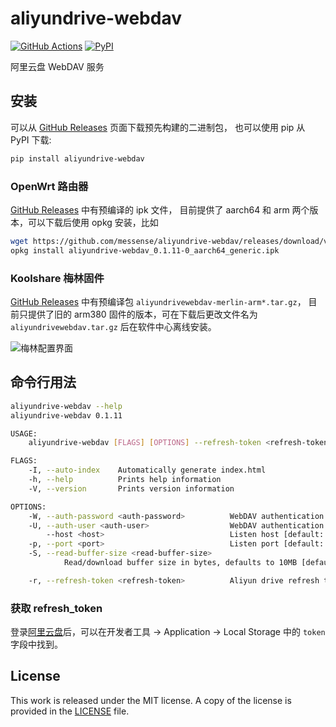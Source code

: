 # aliyundrive-webdav

[![GitHub Actions](https://github.com/messense/aliyundrive-webdav/workflows/CI/badge.svg)](https://github.com/messense/aliyundrive-webdav/actions?query=workflow%3ACI)
[![PyPI](https://img.shields.io/pypi/v/aliyundrive-webdav.svg)](https://pypi.org/project/aliyundrive-webdav)

阿里云盘 WebDAV 服务

## 安装

可以从 [GitHub Releases](https://github.com/messense/aliyundrive-webdav/releases) 页面下载预先构建的二进制包，
也可以使用 pip 从 PyPI 下载:

```bash
pip install aliyundrive-webdav
```

### OpenWrt 路由器

[GitHub Releases](https://github.com/messense/aliyundrive-webdav/releases) 中有预编译的 ipk 文件，
目前提供了 aarch64 和 arm 两个版本，可以下载后使用 opkg 安装，比如

```bash
wget https://github.com/messense/aliyundrive-webdav/releases/download/v0.1.11/aliyundrive-webdav_0.1.11-0_aarch64_generic.ipk
opkg install aliyundrive-webdav_0.1.11-0_aarch64_generic.ipk
```

### Koolshare 梅林固件

[GitHub Releases](https://github.com/messense/aliyundrive-webdav/releases) 中有预编译包 `aliyundrivewebdav-merlin-arm*.tar.gz`，
目前只提供了旧的 arm380 固件的版本，可在下载后更改文件名为 `aliyundrivewebdav.tar.gz` 后在软件中心离线安装。

![梅林配置界面](./doc/merlin.png)

## 命令行用法

```bash
aliyundrive-webdav --help
aliyundrive-webdav 0.1.11

USAGE:
    aliyundrive-webdav [FLAGS] [OPTIONS] --refresh-token <refresh-token>

FLAGS:
    -I, --auto-index    Automatically generate index.html
    -h, --help          Prints help information
    -V, --version       Prints version information

OPTIONS:
    -W, --auth-password <auth-password>          WebDAV authentication password [env: WEBDAV_AUTH_PASSWORD=]
    -U, --auth-user <auth-user>                  WebDAV authentication username [env: WEBDAV_AUTH_USER=]
        --host <host>                            Listen host [default: 127.0.0.1]
    -p, --port <port>                            Listen port [default: 8080]
    -S, --read-buffer-size <read-buffer-size>
            Read/download buffer size in bytes, defaults to 10MB [default: 10485760]

    -r, --refresh-token <refresh-token>          Aliyun drive refresh token [env: REFRESH_TOKEN=]
```

### 获取 refresh_token

登录[阿里云盘](https://www.aliyundrive.com/drive/)后，可以在开发者工具 ->
Application -> Local Storage 中的 `token` 字段中找到。

## License

This work is released under the MIT license. A copy of the license is provided in the [LICENSE](../LICENSE) file.
